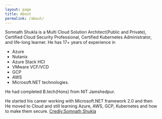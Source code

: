 ```yaml
---
layout: page
title: About
permalink: /about/
---
```

Somnath Shukla is a Multi Cloud Solution Architect(Public and Private), Certified Cloud Security Professional, Certified Kubernetes Administrator, and life-long learner. He has 17+ years of experience in 
- Azure
- Nutanix
- Azure Stack HCI
- VMware VCF/VCD
- GCP
- AWS 
- Microsoft.NET technologies.

He had completed B.tech(Hons) from NIT Jamshedpur.

He started his career working with Microsoft.NET framework 2.0 and then He moved to Cloud and still learning Azure, AWS, GCP, Kubernetes and how to make them secure.
[Credly:Somnath Shukla](https://www.credly.com/users/somnath-shukla/badges)
